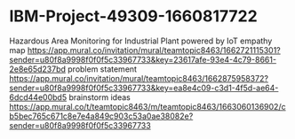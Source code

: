 # IBM-Project-49309-1660817722
Hazardous Area Monitoring for Industrial Plant powered by IoT
empathy map https://app.mural.co/invitation/mural/teamtopic8463/1662721115301?sender=u80f8a9998f0f0f5c33967733&key=23617afe-93e4-4c79-8661-2e8e65d237bd
problem statement https://app.mural.co/invitation/mural/teamtopic8463/1662875958372?sender=u80f8a9998f0f0f5c33967733&key=ea8e4c09-c3d1-4f5d-ae64-6dcd44e00bd5
brainstorm ideas https://app.mural.co/t/teamtopic8463/m/teamtopic8463/1663060136902/cb5bec765c671c8e7e4a849c903c53a0ae38082e?sender=u80f8a9998f0f0f5c33967733
